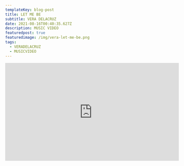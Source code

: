 ```yaml
---
templateKey: blog-post
title: LET ME BE
subtitle: VERA DELACRUZ
date: 2021-08-16T00:40:35.627Z
description: MUSIC VIDEO
featuredpost: true
featuredimage: /img/vera-let-me-be.png
tags:
  - VERADELACRUZ
  - MUSICVIDEO
---
```

<iframe width="560" height="315" src="https://www.youtube.com/embed/ZUj6CdYOtlI" title="YouTube video player" frameborder="0" allow="accelerometer; autoplay; clipboard-write; encrypted-media; gyroscope; picture-in-picture" allowfullscreen></iframe>